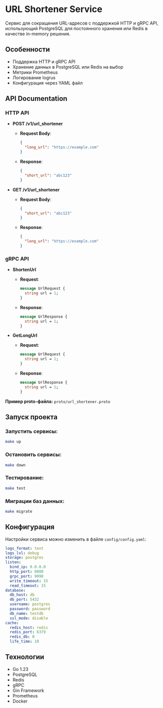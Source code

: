 # URL Shortener Service

Сервис для сокращения URL-адресов с поддержкой HTTP и gRPC API, использующий PostgreSQL для постоянного хранения или Redis в качестве in-memory решения.

## Особенности
- Поддержка HTTP и gRPC API
- Хранение данных в PostgreSQL или Redis на выбор
- Метрики Prometheus
- Логирование logrus
- Конфигурация через YAML файл

## API Documentation
### HTTP API

- **POST /v1/url_shortener**
  - **Request Body**: 
    ```json
    {
      "long_url": "https://example.com"
    }
    ```
  - **Response**:
    ```json
    {
      "short_url": "abc123"
    }
    ```

- **GET /v1/url_shortener**
  - **Request Body**: 
    ```json
    {
      "short_url": "abc123"
    }
    ```
  - **Response**:
    ```json
    {
      "long_url": "https://example.com"
    }
    ```

### gRPC API

- **ShortenUrl**
  - **Request**: 
    ```protobuf
    message UrlRequest {
      string url = 1;
    }
    ```
  - **Response**: 
    ```protobuf
    message UrlResponse {
      string url = 1;
    }
    ```

- **GetLongUrl**
  - **Request**: 
    ```protobuf
    message UrlRequest {
      string url = 1;
    }
    ```
  - **Response**: 
    ```protobuf
    message UrlResponse {
      string url = 1;
    }
    ```

**Пример proto-файла:** `proto/url_shortener.proto`

## Запуск проекта

### Запустить сервисы:
```bash
make up
```

### Остановить сервисы:
```bash
make down
```

### Тестирование:
```bash
make test
```

### Миграции баз данных:
```bash
make migrate
```

## Конфигурация

Настройки сервиса можно изменить в файле `config/config.yaml`:

```yaml
logs_format: text
logs_lvl: debug
storage: postgres
listen:
  bind_ip: 0.0.0.0
  http_port: 8080
  grpc_port: 9090
  write_timeout: 15
  read_timeout: 15
database:
  db_host: db
  db_port: 5432
  username: postgres
  password: password
  db_name: testdb
  ssl_mode: disable
cache:
  redis_host: redis
  redis_port: 6379
  redis_db: 0
  life_time: 10
```

## Технологии
- Go 1.23
- PostgreSQL
- Redis
- gRPC
- Gin Framework
- Prometheus
- Docker